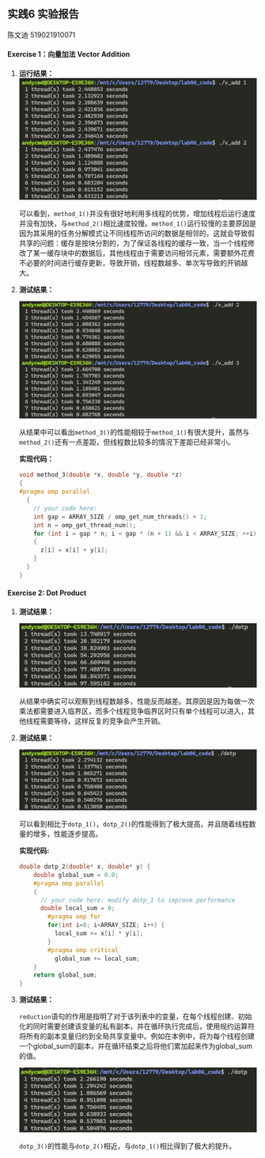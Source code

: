 ## 实践6 实验报告

陈文迪 519021910071

#### Exercise 1：向量加法 Vector Addition

1. **运行结果：**![image-20210531153407813](image-20210531153407813.png)

   可以看到，``method_1()``并没有很好地利用多线程的优势，增加线程后运行速度并没有加快，与``method_2()``相比速度较慢。``method_1()``运行较慢的主要原因是因为其采用的任务分解模式让不同线程所访问的数据是相邻的，这就会导致假共享的问题：缓存是按块分割的，为了保证各线程的缓存一致，当一个线程修改了某一缓存块中的数据后，其他线程由于需要访问相邻元素，需要额外花费不必要的时间进行缓存更新，导致开销，线程数越多、单次写导致的开销越大。

2. **测试结果：**

   ![image-20210531195047467](image-20210531195047467.png)

    从结果中可以看出``method_3()``的性能相较于``method_1()``有很大提升，虽然与``method_2()``还有一点差距，但线程数比较多的情况下差距已经非常小。

   **实现代码：**

   ```c
   void method_3(double *x, double *y, double *z)
   {
   #pragma omp parallel
     {
       // your code here:
       int gap = ARRAY_SIZE / omp_get_num_threads() + 1;
       int n = omp_get_thread_num();
       for (int i = gap * n; i < gap * (n + 1) && i < ARRAY_SIZE; ++i)
       {
         z[i] = x[i] + y[i];
       }
     }
   }
   ```


#### Exercise 2: Dot Product

1. **测试结果：**

   ![image-20210531200841332](image-20210531200841332.png)

   从结果中确实可以观察到线程数越多，性能反而越差。其原因是因为每做一次乘法都需要进入临界区，而多个线程竞争临界区时只有单个线程可以进入，其他线程需要等待，这样反复的竞争会产生开销。

2. **测试结果：**

   ![image-20210531201443979](image-20210531201443979.png)

   可以看到相比于``dotp_1()``，``dotp_2()``的性能得到了极大提高，并且随着线程数量的增多，性能逐步提高。

   **实现代码:**

   ```c
   double dotp_2(double* x, double* y) {
       double global_sum = 0.0;
       #pragma omp parallel
       {
         // your code here: modify dotp_1 to improve performance
         double local_sum = 0;
           #pragma omp for
           for(int i=0; i<ARRAY_SIZE; i++) {
             local_sum += x[i] * y[i];
           }
           #pragma omp critical
             global_sum += local_sum;
       }
       return global_sum;
   }
   ```
   
3. **测试结果：**

   ``reduction``语句的作用是指明了对于该列表中的变量，在每个线程创建、初始化的同时需要创建该变量的私有副本，并在循环执行完成后，使用规约运算符将所有的副本变量归约到全局共享变量中。例如在本例中，将为每个线程创建一个global_sum的副本，并在循环结束之后将他们累加起来作为global_sum的值。

   ![image-20210531201829135](image-20210531201829135.png)

   ``dotp_3()``的性能与``dotp_2()``相近，与``dotp_1()``相比得到了极大的提升。
